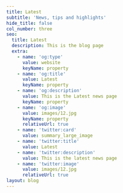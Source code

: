 ```yaml
---
title: Latest
subtitle: 'News, tips and highlights'
hide_title: false
col_number: three
seo:
  title: Latest
  description: This is the blog page
  extra:
    - name: 'og:type'
      value: website
      keyName: property
    - name: 'og:title'
      value: Latest
      keyName: property
    - name: 'og:description'
      value: This is the Latest news page
      keyName: property
    - name: 'og:image'
      value: images/12.jpg
      keyName: property
      relativeUrl: true
    - name: 'twitter:card'
      value: summary_large_image
    - name: 'twitter:title'
      value: Latest
    - name: 'twitter:description'
      value: This is the latest news page
    - name: 'twitter:image'
      value: images/12.jpg
      relativeUrl: true
layout: blog
---
```

